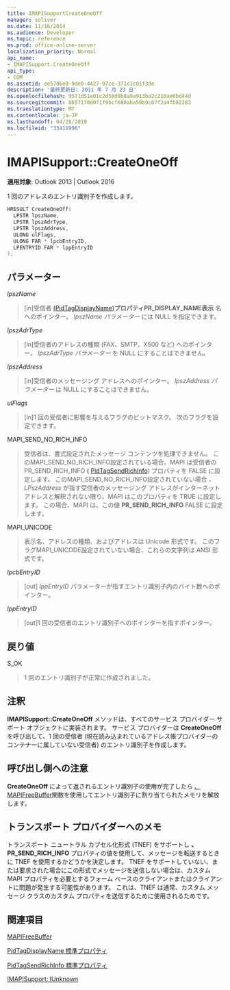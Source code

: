 ```yaml
---
title: IMAPISupportCreateOneOff
manager: soliver
ms.date: 11/16/2014
ms.audience: Developer
ms.topic: reference
ms.prod: office-online-server
localization_priority: Normal
api_name:
- IMAPISupport.CreateOneOff
api_type:
- COM
ms.assetid: ee57d6e0-9de0-4427-97ce-371c1c01f3de
description: '最終更新日: 2011 年 7 月 23 日'
ms.openlocfilehash: 9571d51e01c2d58d9b8a9a913ba2c210ae0bd44d
ms.sourcegitcommit: 8657170d071f9bcf680aba50b9c07f2a4fb82283
ms.translationtype: MT
ms.contentlocale: ja-JP
ms.lasthandoff: 04/28/2019
ms.locfileid: "33411996"
---
```

# <a name="imapisupportcreateoneoff"></a>IMAPISupport::CreateOneOff

  
  
**適用対象**: Outlook 2013 | Outlook 2016 
  
1 回のアドレスのエントリ識別子を作成します。
  
```cpp
HRESULT CreateOneOff(
  LPSTR lpszName,
  LPSTR lpszAdrType,
  LPSTR lpszAddress,
  ULONG ulFlags,
  ULONG FAR * lpcbEntryID,
  LPENTRYID FAR * lppEntryID
);
```

## <a name="parameters"></a>パラメーター

 _lpszName_
  
> [in]受信者 [(PidTagDisplayName)](pidtagdisplayname-canonical-property.md)**プロパティPR_DISPLAY_NAME表示** 名へのポインター。 _lpszName パラメーター_ には NULL を指定できます。 
    
 _lpszAdrType_
  
> [in]受信者のアドレスの種類 (FAX、SMTP、X500 など) へのポインター。 _lpszAdrType パラメーター_ を NULL にすることはできません。 
    
 _lpszAddress_
  
> [in]受信者のメッセージング アドレスへのポインター。 _lpszAddress パラメーター_ は NULL にすることはできません。 
    
 _ulFlags_
  
> [in]1 回の受信者に影響を与えるフラグのビットマスク。 次のフラグを設定できます。
    
MAPI_SEND_NO_RICH_INFO 
  
> 受信者は、書式設定されたメッセージ コンテンツを処理できません。 このMAPI_SEND_NO_RICH_INFO設定されている場合、MAPI は受信者のPR_SEND_RICH_INFO **(** [PidTagSendRichInfo](pidtagsendrichinfo-canonical-property.md)) プロパティを FALSE に設定します。 このMAPI_SEND_NO_RICH_INFO設定されていない場合  _、LPszAddress_ が指す受信者のメッセージング アドレスがインターネット アドレスと解釈されない限り、MAPI はこのプロパティを TRUE に設定します。 この場合、MAPI は、この値 **PR_SEND_RICH_INFO** FALSE に設定します。 
    
MAPI_UNICODE 
  
> 表示名、アドレスの種類、およびアドレスは Unicode 形式です。 このフラグMAPI_UNICODE設定されていない場合、これらの文字列は ANSI 形式です。
    
 _lpcbEntryID_
  
> [out]  _lppEntryID_ パラメーターが指すエントリ識別子内のバイト数へのポインター。 
    
 _lppEntryID_
  
> [out]1 回の受信者のエントリ識別子へのポインターを指すポインター。
    
## <a name="return-value"></a>戻り値

S_OK 
  
> 1 回のエントリ識別子が正常に作成されました。
    
## <a name="remarks"></a>注釈

**IMAPISupport::CreateOneOff** メソッドは、すべてのサービス プロバイダー サポート オブジェクトに実装されます。 サービス プロバイダーは **CreateOneOff** を呼び出して、1 回の受信者 (現在読み込まれているアドレス帳プロバイダーのコンテナーに属していない受信者) のエントリ識別子を作成します。 
  
## <a name="notes-to-callers"></a>呼び出し側への注意

**CreateOneOff** によって返されるエントリ識別子の使用が完了したら [、MAPIFreeBuffer](mapifreebuffer.md)関数を使用してエントリ識別子に割り当てられたメモリを解放します。 
  
## <a name="notes-to-transport-providers"></a>トランスポート プロバイダーへのメモ

トランスポート ニュートラル カプセル化形式 (TNEF) をサポートし **、PR_SEND_RICH_INFO** プロパティの値を使用して、メッセージを転送するときに TNEF を使用するかどうかを決定します。 TNEF をサポートしていない、または要求された場合にこの形式でメッセージを送信しない場合は、カスタム MAPI プロパティを必要とするフォーム ベースのクライアントまたはクライアントに問題が発生する可能性があります。 これは、TNEF は通常、カスタム メッセージ クラスのカスタム プロパティを送信するために使用されるためです。 
  
## <a name="see-also"></a>関連項目



[MAPIFreeBuffer](mapifreebuffer.md)
  
[PidTagDisplayName 標準プロパティ](pidtagdisplayname-canonical-property.md)
  
[PidTagSendRichInfo 標準プロパティ](pidtagsendrichinfo-canonical-property.md)
  
[IMAPISupport: IUnknown](imapisupportiunknown.md)

